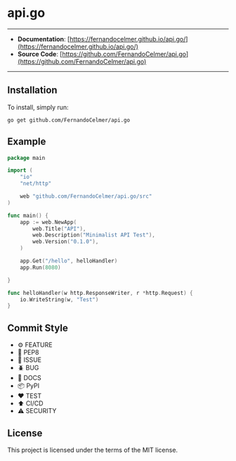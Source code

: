 # api.go

---

- **Documentation**: [https://fernandocelmer.github.io/api.go/](https://fernandocelmer.github.io/api.go/)
- **Source Code**: [https://github.com/FernandoCelmer/api.go](https://github.com/FernandoCelmer/api.go)

---

## Installation

To install, simply run:

```shell
go get github.com/FernandoCelmer/api.go
```

## Example

```go
package main

import (
	"io"
	"net/http"

	web "github.com/FernandoCelmer/api.go/src"
)

func main() {
	app := web.NewApp(
		web.Title("API"),
		web.Description("Minimalist API Test"),
		web.Version("0.1.0"),
	)

	app.Get("/hello", helloHandler)
	app.Run(8080)

}

func helloHandler(w http.ResponseWriter, r *http.Request) {
	io.WriteString(w, "Test")
}
```

## Commit Style

- ⚙️ FEATURE
- 📝 PEP8
- 📌 ISSUE
- 🪲 BUG
- 📘 DOCS
- 📦 PyPI
- ❤️️ TEST
- ⬆️ CI/CD
- ⚠️ SECURITY

## License

This project is licensed under the terms of the MIT license.
